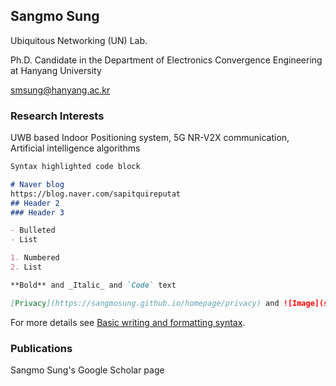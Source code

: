## Sangmo Sung

Ubiquitous Networking (UN) Lab.

Ph.D. Candidate in the Department of Electronics Convergence Engineering at Hanyang University

smsung@hanyang.ac.kr

### Research Interests

UWB based Indoor Positioning system, 5G NR-V2X communication,
Artificial intelligence algorithms

```markdown
Syntax highlighted code block

# Naver blog
https://blog.naver.com/sapitquireputat
## Header 2
### Header 3

- Bulleted
- List

1. Numbered
2. List

**Bold** and _Italic_ and `Code` text

[Privacy](https://sangmosung.github.io/homepage/privacy) and ![Image](src)
```

For more details see [Basic writing and formatting syntax](https://docs.github.com/en/github/writing-on-github/getting-started-with-writing-and-formatting-on-github/basic-writing-and-formatting-syntax).

### Publications

Sangmo Sung's Google Scholar page
